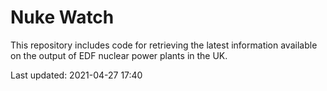 # Nuke Watch

This repository includes code for retrieving the latest information available on the output of EDF nuclear power plants in the UK.

Last updated: 2021-04-27 17:40